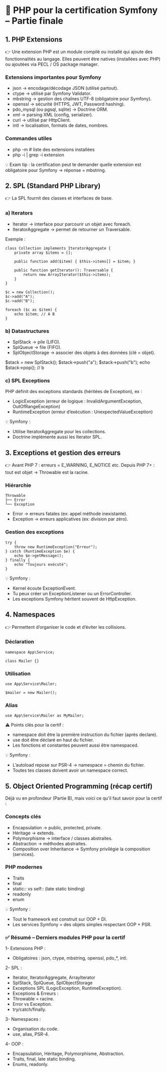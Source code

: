 # 📘 PHP pour la certification Symfony – Partie finale
## 1. PHP Extensions

👉 Une extension PHP est un module compilé ou installé qui ajoute des fonctionnalités au langage.
Elles peuvent être natives (installées avec PHP) ou ajoutées via PECL / OS package manager.

### Extensions importantes pour Symfony

* json → encodage/décodage JSON (utilisé partout).
* ctype → utilisé par Symfony Validator.
* mbstring → gestion des chaînes UTF-8 (obligatoire pour Symfony).
* openssl → sécurité (HTTPS, JWT, Password hashing).
* pdo_mysql (ou pgsql, sqlite) → Doctrine ORM.
* xml → parsing XML (config, serializer).
* curl → utilisé par HttpClient.
* intl → localisation, formats de dates, nombres.

### Commandes utiles
* php -m          # liste des extensions installées
* php -i | grep -i extension


💡 Exam tip : la certification peut te demander quelle extension est obligatoire pour Symfony → réponse = mbstring.

## 2. SPL (Standard PHP Library)

👉 La SPL fournit des classes et interfaces de base.

### a) Iterators

* Iterator → interface pour parcourir un objet avec foreach.
* IteratorAggregate → permet de retourner un Traversable.

Exemple :

    class Collection implements IteratorAggregate {
        private array $items = [];

        public function add($item) { $this->items[] = $item; }

        public function getIterator(): Traversable {
            return new ArrayIterator($this->items);
        }
    }

    $c = new Collection();
    $c->add("A");
    $c->add("B");

    foreach ($c as $item) {
        echo $item; // A B
    }

### b) Datastructures

* SplStack → pile (LIFO).
* SplQueue → file (FIFO).
* SplObjectStorage → associer des objets à des données (clé = objet).

$stack = new SplStack();
$stack->push("a");
$stack->push("b");
echo $stack->pop(); // b

### c) SPL Exceptions

PHP définit des exceptions standards (héritées de Exception), ex :

* LogicException (erreur de logique : InvalidArgumentException, OutOfRangeException)
* RuntimeException (erreur d’exécution : UnexpectedValueException)

💡 Symfony :

* Utilise IteratorAggregate pour les collections.
* Doctrine implémente aussi les Iterator SPL.

## 3. Exceptions et gestion des erreurs

👉 Avant PHP 7 : erreurs = E_WARNING, E_NOTICE etc.
Depuis PHP 7+ : tout est objet → Throwable est la racine.

### Hiérarchie
    Throwable
    ├── Error
    └── Exception


* Error → erreurs fatales (ex: appel méthode inexistante).
* Exception → erreurs applicatives (ex: division par zéro).

### Gestion des exceptions

    try {
        throw new RuntimeException("Erreur");
    } catch (RuntimeException $e) {
        echo $e->getMessage();
    } finally {
        echo "Toujours exécuté";
    }


💡 Symfony :

* Kernel écoute ExceptionEvent.
* Tu peux créer un ExceptionListener ou un ErrorController.
* Les exceptions Symfony héritent souvent de HttpException.

## 4. Namespaces

👉 Permettent d’organiser le code et d’éviter les collisions.

### Déclaration

    namespace App\Service;

    class Mailer {}

### Utilisation

    use App\Service\Mailer;

    $mailer = new Mailer();

### Alias
    use App\Service\Mailer as MyMailer;


⚠️ Points clés pour la certif :

* namespace doit être la première instruction du fichier (après declare).
* use doit être déclaré en haut du fichier.
* Les fonctions et constantes peuvent aussi être namespaced.

💡 Symfony :

* L’autoload repose sur PSR-4 → namespace = chemin du fichier.
* Toutes tes classes doivent avoir un namespace correct.

## 5. Object Oriented Programming (récap certif)

Déjà vu en profondeur (Partie B), mais voici ce qu’il faut savoir pour la certif :

### Concepts clés

* Encapsulation → public, protected, private.
* Héritage → extends.
* Polymorphisme → interface / classes abstraites.
* Abstraction → méthodes abstraites.
* Composition over Inheritance → Symfony privilégie la composition (services).

### PHP modernes

* Traits
* final
* static:: vs self:: (late static binding)
* readonly
* enum

💡 Symfony :

* Tout le framework est construit sur OOP + DI.
* Les services Symfony = des objets simples respectant OOP + PSR.

### ✅ Résumé – Derniers modules PHP pour la certif

1- Extensions PHP :

* Obligatoires : json, ctype, mbstring, openssl, pdo_*, intl.

2- SPL :

* Iterator, IteratorAggregate, ArrayIterator
* SplStack, SplQueue, SplObjectStorage
* Exceptions SPL (LogicException, RuntimeException).
* Exceptions & Erreurs :
* Throwable = racine.
* Error vs Exception.
* try/catch/finally.

3- Namespaces :

* Organisation du code.
* use, alias, PSR-4.

4- OOP :

* Encapsulation, Héritage, Polymorphisme, Abstraction.
* Traits, final, late static binding.
* Enums, readonly.

